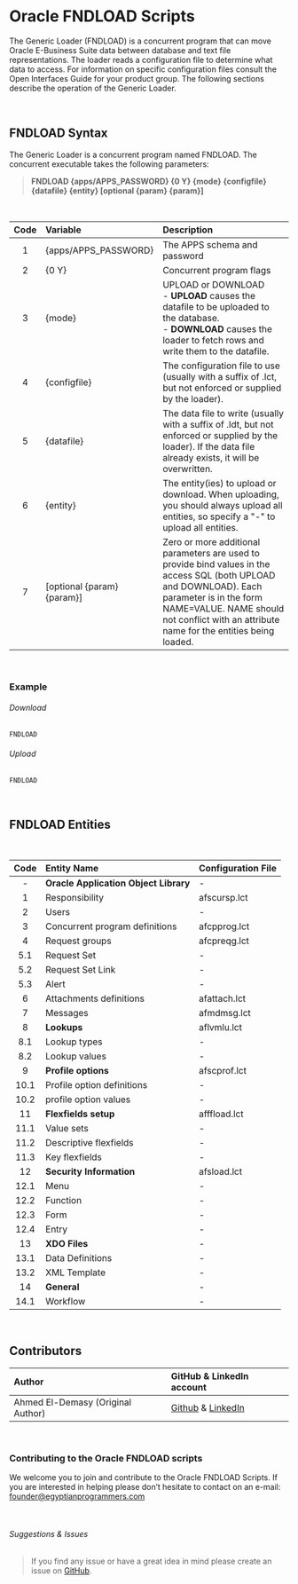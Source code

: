 # Oracle FNDLOAD Scripts

The Generic Loader (FNDLOAD) is a concurrent program that can move Oracle E-Business Suite data between database and text file representations. The loader reads a configuration file to determine what data to access. For information on specific configuration files consult the Open Interfaces Guide for your product group. The following sections describe the operation of the Generic Loader.

<br>

## FNDLOAD Syntax 

The Generic Loader is a concurrent program named FNDLOAD. The concurrent executable takes the following parameters:

> **FNDLOAD {apps/APPS_PASSWORD} {0 Y} {mode} {configfile} {datafile} {entity} [optional {param} {param}]**

<br>

| Code      | Variable                   | Description                   |
| :-:       | :--------                  | :--------------------------   |
| 1         | {apps/APPS_PASSWORD}       | The APPS schema and password       |
| 2         | {0 Y}                      | Concurrent program flags       |
| 3         | {mode}                     | UPLOAD or DOWNLOAD <br> - **UPLOAD** causes the datafile to be uploaded to the database. <br> - **DOWNLOAD** causes the loader to fetch rows and write them to the datafile.|
| 4         | {configfile}               | The configuration file to use (usually with a suffix of .lct, but not enforced or supplied by the loader).       |
| 5         | {datafile}                 | The data file to write (usually with a suffix of .ldt, but not enforced or supplied by the loader). If the data file already exists, it will be overwritten.       |
| 6         | {entity}                   | The entity(ies) to upload or download. When uploading, you should always upload all entities, so specify a "-" to upload all entities.       |
| 7         | [optional {param} {param}] | Zero or more additional parameters are used to provide bind values in the access SQL (both UPLOAD and DOWNLOAD). Each parameter is in the form NAME=VALUE. NAME should not conflict with an attribute name for the entities being loaded.       |

<br>

### Example

###### Download
```
FNDLOAD
```

###### Upload
```
FNDLOAD
```


<br>

## **FNDLOAD Entities**

<br>

| Code      | Entity Name                           | Configuration File   |
| :-:       | :--------                             | :----   |
| -         | **Oracle Application Object Library** | -       |
| 1         | Responsibility                        | afscursp.lct       |
| 2         | Users                                 | -       |
| 3         | Concurrent program definitions        | afcpprog.lct       |
| 4         | Request groups                        | afcpreqg.lct       |
| 5.1       | Request Set                           | -|
| 5.2       | Request Set Link                      | -|
| 5.3       | Alert                                 | -|
| 6         | Attachments definitions               | afattach.lct       |
| 7         | Messages                              | afmdmsg.lct       |
| 8         | **Lookups**                           | aflvmlu.lct       |
| 8.1       | Lookup types                          | -       |
| 8.2       | Lookup values                         | -       |
| 9         | **Profile options**                   | afscprof.lct       |
| 10.1      | Profile option definitions            | -       |
| 10.2      | profile option values                 | -       |
| 11        | **Flexfields setup**                  | afffload.lct       |
| 11.1      | Value sets                            | -       |
| 11.2      | Descriptive flexfields                | -       |
| 11.3      | Key flexfields                        | -       |
| 12        | **Security Information**              | afsload.lct       |
| 12.1      | Menu                                  | -|
| 12.2      | Function                              | -|
| 12.3      | Form                                  | -|
| 12.4      | Entry                                 | -|
| 13        | **XDO Files**                         | -|
| 13.1      | Data Definitions                      | -|
| 13.2      | XML Template                          | -|
| 14        | **General**                           | -|
| 14.1      | Workflow                              | -|


<br>

## Contributors

| Author | GitHub & LinkedIn account |
| :-  | :---- |
| Ahmed El-Demasy (Original Author) | <a href="https://github.com/demasy">Github</a> & <a href="https://www.linkedin.com/in/demasy">LinkedIn</a> |
<br>

 ### Contributing to the Oracle FNDLOAD scripts
We welcome you to join and contribute to the Oracle FNDLOAD Scripts. If you are interested in helping please don’t hesitate to contact on an e-mail: founder@egyptianprogrammers.com

<br>

###### Suggestions & Issues
> If you find any issue or have a great idea in mind please create an issue on <a href="https://github.com/demasy/Oracle-FNDLOAD-Scripts/issues">GitHub</a>.
